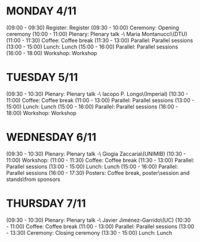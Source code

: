 
# MONDAY 4/11
(09:00 - 09:30) Register: Register
(09:30 - 10:00) Ceremony: Opening ceremony
(10:00 - 11:00) Plenary: Plenary talk -\\ Maria Montanucci\\(DTU)
(11:00 - 11:30) Coffee: Coffee break
(11:30 - 13:00) Parallel: Parallel sessions
(13:00 - 15:00) Lunch: Lunch
(15:00 - 16:00) Parallel: Parallel sessions
(16:00 - 18:00) Workshop: Workshop

# TUESDAY 5/11
(09:30 - 10:30) Plenary: Plenary talk -\\ Iacopo P. Longo\\(Imperial)
(10:30 - 11:00) Coffee: Coffee break
(11:00 - 13:00) Parallel: Parallel sessions
(13:00 - 15:00) Lunch: Lunch
(15:00 - 16:00) Parallel: Parallel sessions
(16:00 - 18:00) Workshop: Workshop

# WEDNESDAY 6/11
(09:30 - 10:30) Plenary: Plenary talk -\\ Giogia Zaccaria\\(UNIMIB)
(10:30 - 11:00) Workshop:
(11:00 - 11:30) Coffee: Coffee break
(11:30 - 13:00) Parallel: Parallel sessions
(13:00 - 15:00) Lunch: Lunch
(15:00 - 16:00) Parallel: Parallel sessions
(16:00 - 17:30) Posters: Coffee break, poster\\session and stands\\from sponsors

# THURSDAY 7/11
(09:30 - 10:30) Plenary: Plenary talk -\\ Javier Jiménez-Garrido\\(UC)
(10:30 - 11:00) Coffee: Coffee break
(11:00 - 13:00) Parallel: Parallel sessions
(13:00 - 13:30) Ceremony: Closing ceremony
(13:30 - 15:00) Lunch: Lunch
